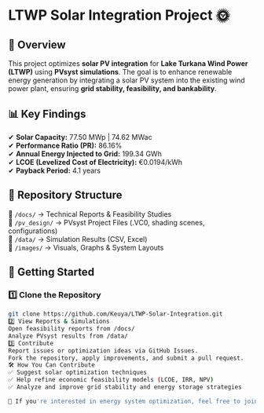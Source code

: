 # LTWP Solar Integration Project 🌞

## 📌 Overview
This project optimizes **solar PV integration** for **Lake Turkana Wind Power (LTWP)** using **PVsyst simulations**. The goal is to enhance renewable energy generation by integrating a solar PV system into the existing wind power plant, ensuring **grid stability, feasibility, and bankability**.

## 📊 Key Findings
✔ **Solar Capacity:** 77.50 MWp | 74.62 MWac  
✔ **Performance Ratio (PR):** 86.16%  
✔ **Annual Energy Injected to Grid:** 199.34 GWh  
✔ **LCOE (Levelized Cost of Electricity):** €0.0194/kWh  
✔ **Payback Period:** 4.1 years  

## 📂 Repository Structure
📁 `/docs/` → Technical Reports & Feasibility Studies  
📁 `/pv_design/` → PVsyst Project Files (.VC0, shading scenes, configurations)  
📁 `/data/` → Simulation Results (CSV, Excel)  
📁 `/images/` → Visuals, Graphs & System Layouts  

## 🚀 Getting Started
### **1️⃣ Clone the Repository**
```bash
git clone https://github.com/Keuya/LTWP-Solar-Integration.git
2️⃣ View Reports & Simulations
Open feasibility reports from /docs/
Analyze PVsyst results from /data/
3️⃣ Contribute
Report issues or optimization ideas via GitHub Issues.
Fork the repository, apply improvements, and submit a pull request.
🛠 How You Can Contribute
✅ Suggest solar optimization techniques
✅ Help refine economic feasibility models (LCOE, IRR, NPV)
✅ Analyze and improve grid stability and energy storage strategies

📢 If you're interested in energy system optimization, feel free to join the discussion!



